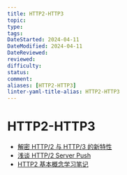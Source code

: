 ```yaml
---
title: HTTP2-HTTP3
topic:
type:
tags: 
DateStarted: 2024-04-11
DateModified: 2024-04-11
DateReviewed:
reviewed:
difficulty:
status:
comment:
aliases: [HTTP2-HTTP3]
linter-yaml-title-alias: HTTP2-HTTP3
---
```

# HTTP2-HTTP3
- [解密 HTTP/2 与 HTTP/3 的新特性](https://link.juejin.cn?target=https%3A%2F%2Fsegmentfault.com%2Fa%2F1190000020714686%23articleHeader16 "https://segmentfault.com/a/1190000020714686#articleHeader16")
- [浅谈 HTTP/2 Server Push](https://link.juejin.cn?target=https%3A%2F%2Fzhuanlan.zhihu.com%2Fp%2F26757514 "https://zhuanlan.zhihu.com/p/26757514")
- [HTTP2 基本概念学习笔记](https://juejin.cn/post/6844903589635162120 "https://juejin.cn/post/6844903589635162120")




